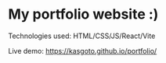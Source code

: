 # My portfolio website :)

Technologies used: HTML/CSS/JS/React/Vite

Live demo: https://kasgoto.github.io/portfolio/
